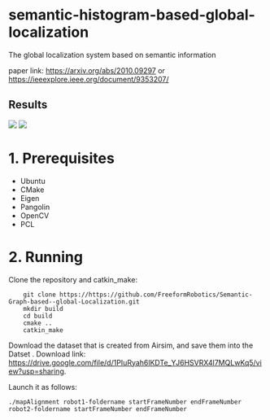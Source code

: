 # semantic-histogram-based-global-localization
The global localization system based on semantic information

paper link: https://arxiv.org/abs/2010.09297 or https://ieeexplore.ieee.org/document/9353207/

Results
-
![](https://github.com/gxytcrc/Semantic-Graph-based--global-Localization/blob/main/example/result1.png)
![](https://github.com/gxytcrc/Semantic-Graph-based--global-Localization/blob/main/example/result2.png)

# 1. Prerequisites #
* Ubuntu
* CMake
* Eigen
* Pangolin
* OpenCV
* PCL

# 2. Running #
Clone the repository and catkin_make:
```
    git clone https://https://github.com/FreeformRobotics/Semantic-Graph-based--global-Localization.git
    mkdir build
    cd build
    cmake ..
    catkin_make
```
Download the dataset that is created from Airsim, and save them into the Datset . Download link: https://drive.google.com/file/d/1PIuRyah6lKDTe_YJ6HSVRX4l7MQLwKq5/view?usp=sharing. 

Launch it as follows:
```
./mapAlignment robot1-foldername startFrameNumber endFrameNumber robot2-foldername startFrameNumber endFrameNumber
```
